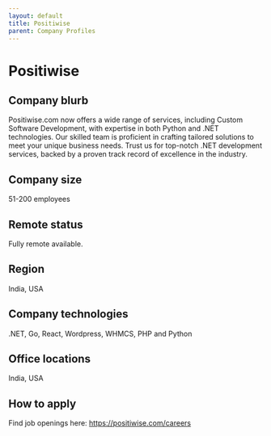 ```yaml
---
layout: default
title: Positiwise
parent: Company Profiles
---
```


# Positiwise

## Company blurb
Positiwise.com now offers a wide range of services, including Custom Software Development, with expertise in both Python and .NET technologies. Our skilled team is proficient in crafting tailored solutions to meet your unique business needs. Trust us for top-notch .NET development services, backed by a proven track record of excellence in the industry.

## Company size
51-200 employees

## Remote status
Fully remote available.

## Region
India, USA

## Company technologies
.NET, Go, React, Wordpress, WHMCS, PHP and Python

## Office locations
India, USA

## How to apply
Find job openings here: https://positiwise.com/careers
